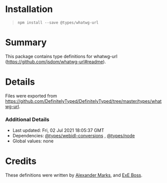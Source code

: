 # Installation

> `npm install --save @types/whatwg-url`

# Summary

This package contains type definitions for whatwg-url (https://github.com/jsdom/whatwg-url#readme).

# Details

Files were exported from https://github.com/DefinitelyTyped/DefinitelyTyped/tree/master/types/whatwg-url.

### Additional Details

* Last updated: Fri, 02 Jul 2021 18:05:37 GMT
* Dependencies: [@types/webidl-conversions](https://npmjs.com/package/@types/webidl-conversions)
  , [@types/node](https://npmjs.com/package/@types/node)
* Global values: none

# Credits

These definitions were written by [Alexander Marks](https://github.com/aomarks),
and [ExE Boss](https://github.com/ExE-Boss).

